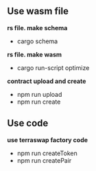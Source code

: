 ## Use wasm file ##

**rs file. make schema**
- cargo schema

**rs file. make wasm**
- cargo run-script optimize

**contract upload and create**
- npm run upload
- npm run create

## Use code ##

**use terraswap factory code**
- npm run createToken
- npm run createPair
